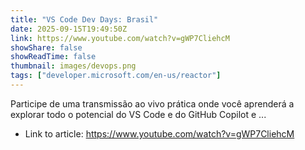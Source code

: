```yaml
---
title: "VS Code Dev Days: Brasil"
date: 2025-09-15T19:49:50Z
link: https://www.youtube.com/watch?v=gWP7CliehcM
showShare: false
showReadTime: false
thumbnail: images/devops.png
tags: ["developer.microsoft.com/en-us/reactor"]
---
```

Participe de uma transmissão ao vivo prática onde você aprenderá a explorar todo o potencial do VS Code e do GitHub Copilot e ...

- Link to article: https://www.youtube.com/watch?v=gWP7CliehcM
